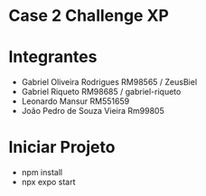 # Case 2 Challenge XP

# Integrantes

- Gabriel Oliveira Rodrigues RM98565 / ZeusBiel
- Gabriel Riqueto RM98685 / gabriel-riqueto
- Leonardo Mansur RM551659
- João Pedro de Souza Vieira Rm99805

# Iniciar Projeto

- npm install
- npx expo start
